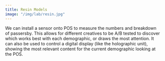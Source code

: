 ```yaml
---
title: Resin Models
image: "/img/lab/resin.jpg"
---
```


We can install a sensor onto POS to measure the numbers and breakdown of passersby. This allows for different creatives to be A/B tested to discover which works best with each demographic, or draws the most attention. It can also be used to control a digital display (like the holographic unit), showing the most relevant content for the current demographic looking at the POS.
